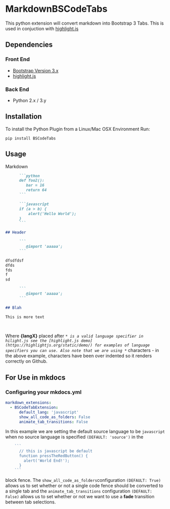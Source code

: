 # MarkdownBSCodeTabs
This python extension will convert markdown into Bootstrap 3 Tabs. This is used in conjuction with [highlight.js](https://highlightjs.org)

## Dependencies
### Front End
* [Bootstrap Version 3.x](http://getbootstrap.com/)
* [highlight.js](https://highlightjs.org)

### Back End
* Python 2.x / 3.y


## Installation
To install the Python Plugin from a Linux/Mac OSX Environment Run: 
```
pip install BSCodeTabs
```

## Usage
Markdown
```markdown
      ```python
      def foo2():
         bar = 16
         return 64
      ```

      ```javascript
      if (a > b) {
          alert('Hello World');
      }
      ```

## Header

      ```
         @import 'aaaaa';
      ```

dfsdfdsf
dfds
fds
f
sd

      ```
         @import 'aaaaa';
      ```

## Blah

This is more text

  
```

Where **{langX}** placed after *```* is a valid language specifier in hilight.js see the [highlight.js demo](https://highlightjs.org/static/demo/) for examples of language specifiers you can use. Also note that we are using *```* characters - in the above example, characters have been over indented so it renders correctly on Github.



## For Use in mkdocs

### Configuring your mkdocs.yml
```yml
markdown_extensions:
  - BSCodeTabExtension:
      default_lang: 'javascript'
      show_all_code_as_folders: False
      animate_tab_transitions: False
```
In this example we are setting the default source language to be ```javascript``` when no source language is specified ```(DEFAULT: 'source')``` in the 
```javascript
    ```
      // this is javascript be default
      function pressTheRedButton() {
        alert('World End!');
      }
    ```
``` 
block fence. The ```show_all_code_as_folders```configuration ```(DEFAULT: True)``` allows us to set whether or not a single code fence should be converted to a single tab and the ```animate_tab_transitions``` configuration  ```(DEFAULT: False)``` allows us to set whether or not we want to use a **fade** transition between tab selections.



